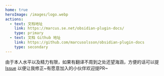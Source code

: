 ```yaml
---
home: true
heroImage: /images/logo.webp
actions:
  - text: 文档地址
    link: https://marcus.se.net/obsidian-plugin-docs/
    type: primary
  - text: 文档 Github 地址
    link: https://github.com/marcusolsson/obsidian-plugin-docs
    type: secondary
---
```


<p align="center">

由于本人水平以及精力有限，如果有翻译不周到之处还望海涵，方便的话可以提 [Issue](https://github.com/luhaifeng666/obsidian-plugin-docs-zh/issues) 以便让我修正~有愿意加入的小伙伴欢迎提PR~

</p>
